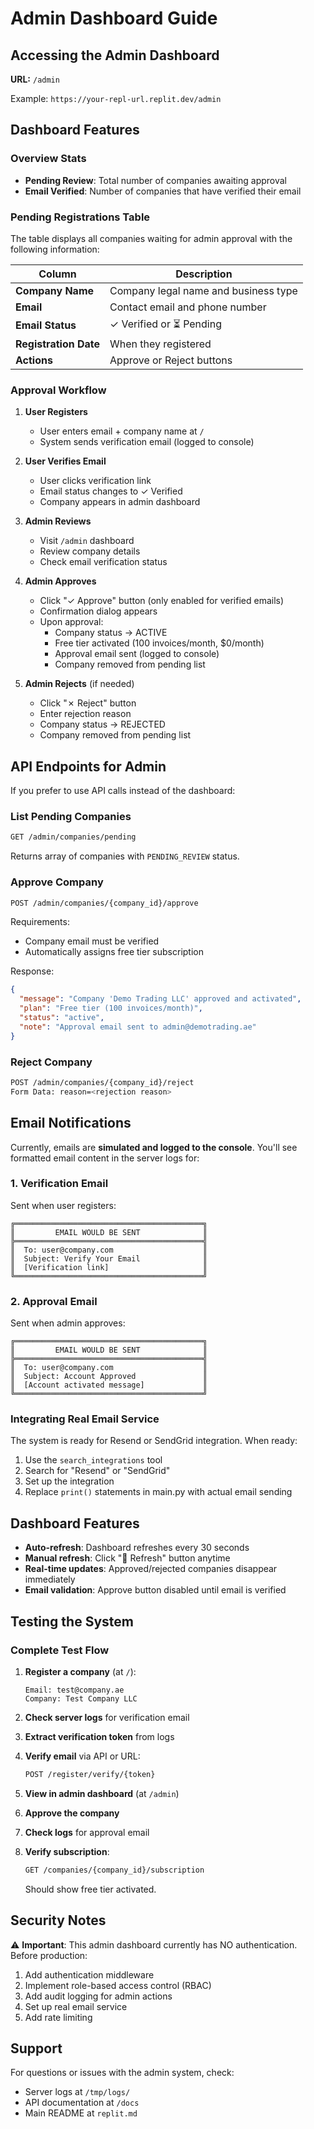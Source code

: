 # Admin Dashboard Guide

## Accessing the Admin Dashboard

**URL:** `/admin`

Example: `https://your-repl-url.replit.dev/admin`

## Dashboard Features

### Overview Stats
- **Pending Review**: Total number of companies awaiting approval
- **Email Verified**: Number of companies that have verified their email

### Pending Registrations Table

The table displays all companies waiting for admin approval with the following information:

| Column | Description |
|--------|-------------|
| **Company Name** | Company legal name and business type |
| **Email** | Contact email and phone number |
| **Email Status** | ✓ Verified or ⏳ Pending |
| **Registration Date** | When they registered |
| **Actions** | Approve or Reject buttons |

### Approval Workflow

1. **User Registers**
   - User enters email + company name at `/`
   - System sends verification email (logged to console)

2. **User Verifies Email**
   - User clicks verification link
   - Email status changes to ✓ Verified
   - Company appears in admin dashboard

3. **Admin Reviews**
   - Visit `/admin` dashboard
   - Review company details
   - Check email verification status

4. **Admin Approves**
   - Click "✓ Approve" button (only enabled for verified emails)
   - Confirmation dialog appears
   - Upon approval:
     - Company status → ACTIVE
     - Free tier activated (100 invoices/month, $0/month)
     - Approval email sent (logged to console)
     - Company removed from pending list

5. **Admin Rejects** (if needed)
   - Click "✗ Reject" button
   - Enter rejection reason
   - Company status → REJECTED
   - Company removed from pending list

## API Endpoints for Admin

If you prefer to use API calls instead of the dashboard:

### List Pending Companies
```bash
GET /admin/companies/pending
```

Returns array of companies with `PENDING_REVIEW` status.

### Approve Company
```bash
POST /admin/companies/{company_id}/approve
```

Requirements:
- Company email must be verified
- Automatically assigns free tier subscription

Response:
```json
{
  "message": "Company 'Demo Trading LLC' approved and activated",
  "plan": "Free tier (100 invoices/month)",
  "status": "active",
  "note": "Approval email sent to admin@demotrading.ae"
}
```

### Reject Company
```bash
POST /admin/companies/{company_id}/reject
Form Data: reason=<rejection reason>
```

## Email Notifications

Currently, emails are **simulated and logged to the console**. You'll see formatted email content in the server logs for:

### 1. Verification Email
Sent when user registers:
```
╔══════════════════════════════════════════╗
║         EMAIL WOULD BE SENT              ║
╠══════════════════════════════════════════╣
║  To: user@company.com                    ║
║  Subject: Verify Your Email              ║
║  [Verification link]                     ║
╚══════════════════════════════════════════╝
```

### 2. Approval Email
Sent when admin approves:
```
╔══════════════════════════════════════════╗
║         EMAIL WOULD BE SENT              ║
╠══════════════════════════════════════════╣
║  To: user@company.com                    ║
║  Subject: Account Approved               ║
║  [Account activated message]             ║
╚══════════════════════════════════════════╝
```

### Integrating Real Email Service

The system is ready for Resend or SendGrid integration. When ready:

1. Use the `search_integrations` tool
2. Search for "Resend" or "SendGrid"
3. Set up the integration
4. Replace `print()` statements in main.py with actual email sending

## Dashboard Features

- **Auto-refresh**: Dashboard refreshes every 30 seconds
- **Manual refresh**: Click "🔄 Refresh" button anytime
- **Real-time updates**: Approved/rejected companies disappear immediately
- **Email validation**: Approve button disabled until email is verified

## Testing the System

### Complete Test Flow

1. **Register a company** (at `/`):
   ```
   Email: test@company.ae
   Company: Test Company LLC
   ```

2. **Check server logs** for verification email

3. **Extract verification token** from logs

4. **Verify email** via API or URL:
   ```bash
   POST /register/verify/{token}
   ```

5. **View in admin dashboard** (at `/admin`)

6. **Approve the company**

7. **Check logs** for approval email

8. **Verify subscription**:
   ```bash
   GET /companies/{company_id}/subscription
   ```
   Should show free tier activated.

## Security Notes

⚠️ **Important**: This admin dashboard currently has NO authentication. Before production:

1. Add authentication middleware
2. Implement role-based access control (RBAC)
3. Add audit logging for admin actions
4. Set up real email service
5. Add rate limiting

## Support

For questions or issues with the admin system, check:
- Server logs at `/tmp/logs/`
- API documentation at `/docs`
- Main README at `replit.md`
